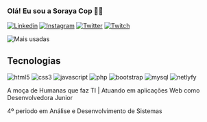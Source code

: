 ### Olá! Eu sou a Soraya Cop 👋🏼
[![Linkedin](	https://img.shields.io/badge/LinkedIn-0077B5?style=for-the-badge&logo=linkedin&logoColor=white)](https://www.linkedin.com/in/sorayacop/)
[![Instagram](https://img.shields.io/badge/Instagram-E4405F?style=for-the-badge&logo=instagram&logoColor=white)](https://www.instagram.com/soraya_cop/)
[![Twitter](https://img.shields.io/badge/Twitter-1DA1F2?style=for-the-badge&logo=twitter&logoColor=white)](https://twitter.com/CopSoraya)
[![Twitch](https://img.shields.io/badge/Twitch-9146FF?style=for-the-badge&logo=twitch&logoColor=white)](https://twitch.tv/sorayacop)

![Mais usadas](https://github-readme-stats.vercel.app/api/top-langs/?username=sorayacop&layout=compact)

## Tecnologias 
![html5](https://img.shields.io/badge/HTML5-E34F26?style=for-the-badge&logo=html5&logoColor=white)
![css3](https://img.shields.io/badge/CSS3-1572B6?style=for-the-badge&logo=css3&logoColor=white)
![javascript](https://img.shields.io/badge/JavaScript-323330?style=for-the-badge&logo=javascript&logoColor=F7DF1E)
![php](https://img.shields.io/badge/PHP-777BB4?style=for-the-badge&logo=php&logoColor=white)
![bootstrap](https://img.shields.io/badge/Bootstrap-563D7C?style=for-the-badge&logo=bootstrap&logoColor=white)
![mysql](	https://img.shields.io/badge/MySQL-00000F?style=for-the-badge&logo=mysql&logoColor=white)
![netlyfy](https://img.shields.io/badge/Netlify-00C7B7?style=for-the-badge&logo=netlify&logoColor=white)

A moça de Humanas que faz TI | Atuando em aplicações Web como Desenvolvedora Junior

4º periodo em Análise e Desenvolvimento de Sistemas
